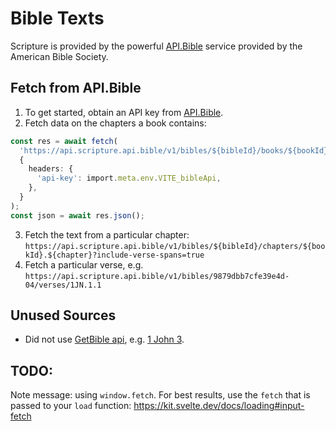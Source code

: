 # Bible Texts

Scripture is provided by the powerful [API.Bible](https://scripture.api.bible/) service provided by the American Bible Society.

## Fetch from API.Bible

1. To get started, obtain an API key from [API.Bible](https://scripture.api.bible/).
2. Fetch data on the chapters a book contains:

```ts
const res = await fetch(
  'https://api.scripture.api.bible/v1/bibles/${bibleId}/books/${bookId}/chapters',
  {
    headers: {
      'api-key': import.meta.env.VITE_bibleApi,
    },
  }
);
const json = await res.json();
```

3. Fetch the text from a particular chapter: `https://api.scripture.api.bible/v1/bibles/${bibleId}/chapters/${bookId}.${chapter}?include-verse-spans=true`
4. Fetch a particular verse, e.g. `https://api.scripture.api.bible/v1/bibles/9879dbb7cfe39e4d-04/verses/1JN.1.1`

## Unused Sources

- Did not use [GetBible api](https://getbible.net/api), e.g. [1 John 3](https://getbible.net/v2/kjv/62/3.json).


## TODO:

Note message: using `window.fetch`. For best results, use the `fetch` that is passed to your `load` function: https://kit.svelte.dev/docs/loading#input-fetch